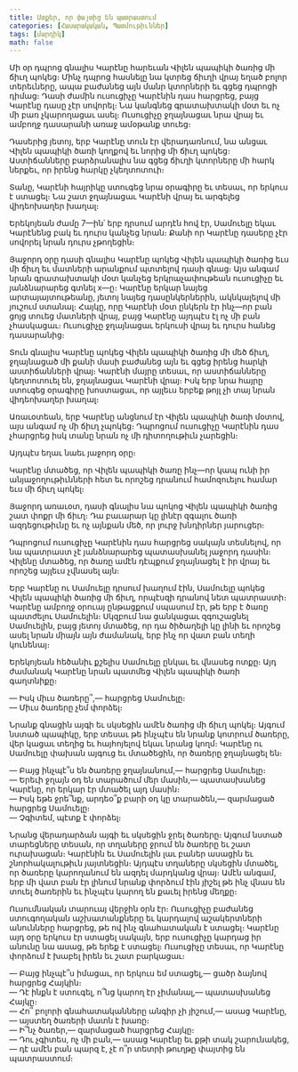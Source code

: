 ```yaml
---
title: Մտքեր, որ փայտից են պատրաստում
categories: [Հասարակական, Պատմութիւններ]
tags: [մարդիկ]
math: false
---
```


Մի օր դպրոց գնալիս Կարէնը հարեւան Վիլեն պապիկի ծառից մի ճիւղ պոկեց։ Մինչ դպրոց հասնելը նա կտրեց ճիւղի վրայ եղած բոլոր տերեւները, ապա բաժանեց այն մանր կտորների եւ գցեց դպրոցի դիմաց։ Դասի ժամին ուսուցիչը Կարէնին դաս հարցրեց, բայց Կարէնը դասը չէր սովորել։ Նա կանգնեց գրատախտակի մօտ եւ ոչ մի բառ չկարողացաւ ասել։ Ուսուցիչը ջղայնացաւ նրա վրայ եւ ամբողջ դասարանի առաջ ամօթանք տուեց։

Դասերից յետոյ, երբ Կարէնը տուն էր վերադառնում, նա անցաւ Վիլեն պապիկի ծառի կողքով եւ նորից մի ճիւղ պոկեց։ Աստիճանները բարձրանալիս նա գցեց ճիւղի կտորները մի հարկ ներքեւ, որ իրենց հարկը չկեղտոտուի։

Տանը, Կարէնի հայրիկը ստուգեց նրա օրագիրը եւ տեսաւ, որ երկուս է ստացել։ Նա շատ ջղայնացաւ Կարէնի վրայ եւ արգելեց վիդեոխաղեր խաղալ։

Երեկոյեան ժամը 7—ին՝ երբ դրսում արդէն հով էր, Սամուելը եկաւ Կարէնենց բակ եւ դուրս կանչեց նրան։ Քանի որ Կարէնը դասերը չէր սովորել նրան դուրս չթողեցին։

Յաջորդ օրը դասի գնալիս Կարէնը պոկեց Վիլեն պապիկի ծառից եւս մի ճիւղ եւ մատների արանքում պտտելով դասի գնաց։ Այս անգամ նրան գրատախտակի մօտ կանչեց երկրաչափութեան ուսուցիչը եւ յանձնարարեց գտնել x—ը։ Կարէնը երկար նայեց արտայայտութեանը, յետոյ նայեց դասընկերներին, ակնկալելով մի յուշում ստանալ։ Հայկը, որը Կարէնի մօտ ընկերն էր ինչ—որ բան ցոյց տուեց մատների վրայ, բայց Կարէնը այդպէս էլ ոչ մի բան չհասկացաւ։ Ուսուցիչը ջղայնացաւ երկուսի վրայ եւ դուրս հանեց դասարանից։

Տուն գնալիս Կարէնը պոկեց Վիլեն պապիկի ծառից մի մեծ ճիւղ, ջղայնացած մի քանի մասի բաժանեց այն եւ գցեց իրենց հարկի աստիճանների վրայ։ Կարէնի մայրը տեսաւ, որ աստիճանները կեղտոտուել են, ջղայնացաւ Կարէնի վրայ։ Իսկ երբ նրա հայրը ստուգեց օրագիրը խոստացաւ, որ այլեւս երբեք թոյլ չի տայ նրան վիդեոխաղեր խաղալ։

Առաւօտեան, երբ Կարէնը անցնում էր Վիլեն պապիկի ծառի մօտով, այս անգամ ոչ մի ճիւղ չպոկեց։ Դպրոցում ուսուցիչը Կարէնին դաս չհարցրեց իսկ տանը նրան ոչ մի դիտողութիւն չարեցին։

Այդպէս եղաւ նաեւ յաջորդ օրը։

Կարէնը մտածեց, որ Վիլեն պապիկի ծառը ինչ—որ կապ ունի իր անյաջողութիւնների հետ եւ որոշեց դրանում համոզուելու համար եւս մի ճիւղ պոկել։

Յաջորդ առաւօտ, դասի գնալիս նա պոկոց Վիլեն պապիկի ծառից շատ փոքր մի ճիւղ։ Դա բաւարար կը լինէր զգալու ծառի ազդեցութիւնը եւ ոչ այնքան մեծ, որ լուրջ խնդիրներ յարուցեր։

Դպրոցում ուսուցիչը Կարէնին դաս հարցրեց սակայն տեսնելով, որ նա պատրաստ չէ յանձնարարեց պատասխանել յաջորդ դասին։ Վիլենը մտածեց, որ ծառը ամէն դէպքում ջղայնացել է իր վրայ եւ որոշեց այլեւս չվնասել այն։

Երբ Կարէնը ու Սամուելը դրսում խաղում էին, Սամուելը պոկեց Վիլեն պապիկի ծառից մի ճիւղ, որպէսզի դրանով նետ պատրաստի։ Կարէնը ամբողջ օրուայ ընթացքում սպասում էր, թե երբ է ծառը պատժելու Սամուելին։ Սկզբում նա ցանկացաւ զգուշացնել Սամուելին, բայց յետոյ մտածեց, որ դա ծիծաղելի կը լինի եւ որոշեց ասել նրան միայն այն ժամանակ, երբ ինչ որ վատ բան տեղի կունենայ։

Երեկոյեան հեծանիւ քշելիս Սամուելը ընկաւ եւ վնասեց ոտքը։ Այդ ժամանակ Կարէնը նրան պատմեց Վիլեն պապիկի ծառի գաղտնիքը։

— Իսկ միւս ծառերը՞,— հարցրեց Սամուելը։  
— Միւս ծառերը չեմ փորձել։

Նրանք գնացին այգի եւ սկսեցին ամէն ծառից մի ճիւղ պոկել։ Այգում նստած պապիկը, երբ տեսաւ թե ինչպէս են նրանք կոտրում ծառերը, վեր կացաւ տեղից եւ հայհոյելով եկաւ նրանց կողմ։ Կարէնը ու Սամուելը փախան այգուց եւ մտածեցին, որ ծառերը ջղայնացել են։

— Բայց ինչպէ՞ս են ծառերը ջղայնանում,— հարցրեց Սամուելը։  
— Երեւի ջղայն օդ են տարածում մեր մասին,— պատասխանեց Կարէնը, որ երկար էր մտածել այդ մասին։  
— Իսկ եթե ջրե՞նք, արդեօ՞ք բարի օդ կը տարածեն,— զարմացած հարցրեց Սամուելը։  
— Չգիտեմ, պէտք է փորձել։

Նրանց վերադարձան այգի եւ սկսեցին ջրել ծառերը։ Այգում նստած տարեցները տեսան, որ տղաները ջրում են ծառերը եւ շատ ուրախացան։ Կարէնին եւ Սամուելին լաւ բաներ ասացին եւ շնորհակալութիւն յայտնեցին։ Այդպէս տղաները սկսեցին մտածել, որ ծառերը կարողանում են ազդել մարդկանց վրայ։ Ամէն անգամ, երբ մի վատ բան էր լինում նրանք փորձում էին յիշել թե ինչ վնաս են տուել ծառերին եւ ինչպէս կարող են քաւել իրենց մեղքը։

Ուսումնական տարուայ վերջին օրն էր։ Ուսուցիչը բաժանեց ստուգողական աշխատանքները եւ կարդալով աշակերտների անունները հարցրեց, թե ով ինչ գնահատական է ստացել։ Կարէնը այդ օրը երկուս էր ստացել սակայն, երբ ուսուցիչը կարդաց իր անունը նա ասաց, թե երեք է ստացել։ Ուսուցիչը տեսաւ, որ Կարէնը փորձում է խաբել իրեն եւ շատ բարկացաւ։

— Բայց ինչպէ՞ս իմացաւ, որ երկուս եմ ստացել,— ցածր ձայնով հարցրեց Հայկին։  
— Դէ ինքն է ստուգել, ո՞նց կարող էր չիմանալ,— պատասխանեց Հայկը։  
— Հո՞ բոլորի գնահատականները անգիր չի յիշում,— ասաց Կարէնը,— այստեղ ծառերի մատն է խառը։  
— Ի՞նչ ծառեր,— զարմացած հարցրեց Հայկը։  
— Դու չգիտես, ոչ մի բան,— ասաց Կարէնը եւ քթի տակ շարունակեց,— դէ ամէն բան պարզ է, չէ ո՞ր տետրի թուղթը փայտից են պատրաստում։
